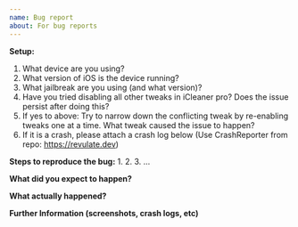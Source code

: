 ```yaml
---
name: Bug report
about: For bug reports
---
```


**Setup:**
1. What device are you using?
2. What version of iOS is the device running?
3. What jailbreak are you using (and what version)?
4. Have you tried disabling all other tweaks in iCleaner pro? Does the issue persist after doing this?
5. If yes to above: Try to narrow down the conflicting tweak by re-enabling tweaks one at a time. What tweak caused the issue to happen?
6. If it is a crash, please attach a crash log below (Use CrashReporter from repo: https://revulate.dev)

**Steps to reproduce the bug:**
1. 
2. 
3.
...

**What did you expect to happen?**

**What actually happened?**

**Further Information (screenshots, crash logs, etc)**